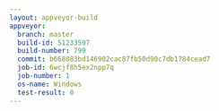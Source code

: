 ```yaml
---
layout: appveyor-build
appveyor:
  branch: master
  build-id: 51233597
  build-number: 799
  commit: b668083bd146902cac87fb50d90c7db1784cead7
  job-id: 6wcjf8h5ex2npp7q
  job-number: 1
  os-name: Windows
  test-result: 0
---
```

